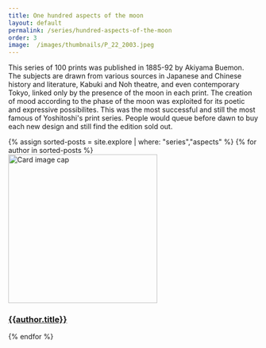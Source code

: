 ```yaml
---
title: One hundred aspects of the moon
layout: default
permalink: /series/hundred-aspects-of-the-moon
order: 3
image:  /images/thumbnails/P_22_2003.jpeg
---
```


This series of 100 prints was published in 1885-92 by Akiyama Buemon. The subjects are drawn from various sources in Japanese and Chinese history and literature, Kabuki and Noh theatre, and even contemporary Tokyo, linked only by the presence of the moon in each print. The creation of mood according to the phase of the moon was exploited for its poetic and expressive possibilites. This was the most successful and still the most famous of Yoshitoshi's print series. People would queue before dawn to buy each new design and still find the edition sold out.

<div class="row">
{% assign sorted-posts = site.explore | where: "series","aspects" %}
{% for author in sorted-posts  %}
<div class="col-md-4 mb-3">
  <div class="card h-100" >
    <a href="{{site.url}}{{site.baseurl}}{{ author.permalink }}" class="stretched-link">
      <img class="card-img-top" src="{{site.url}}{{site.baseurl}}{{author.image}}" alt="Card image cap" width="300" height="300"/>
    </a>
    <div class="card-body">
      <h3 class="lead mt-2">
        <a href="{{site.url}}{{site.baseurl}}{{ author.permalink }}" class="stretched-link">{{author.title}}</a>
      </h3>
    </div>
  </div>
</div>
{% endfor %}
</div>
